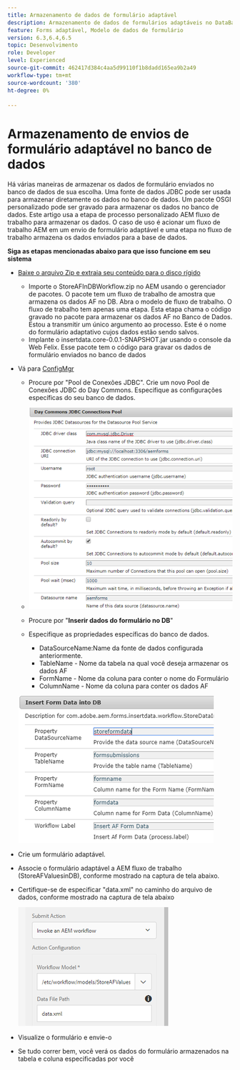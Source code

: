 ```yaml
---
title: Armazenamento de dados de formulário adaptável
description: Armazenamento de dados de formulários adaptáveis no DataBase como parte do fluxo de trabalho do AEM
feature: Forms adaptável, Modelo de dados de formulário
version: 6.3,6.4,6.5
topic: Desenvolvimento
role: Developer
level: Experienced
source-git-commit: 462417d384c4aa5d99110f1b8dadd165ea9b2a49
workflow-type: tm+mt
source-wordcount: '380'
ht-degree: 0%

---
```



# Armazenamento de envios de formulário adaptável no banco de dados

Há várias maneiras de armazenar os dados de formulário enviados no banco de dados de sua escolha. Uma fonte de dados JDBC pode ser usada para armazenar diretamente os dados no banco de dados. Um pacote OSGI personalizado pode ser gravado para armazenar os dados no banco de dados. Este artigo usa a etapa de processo personalizado AEM fluxo de trabalho para armazenar os dados.
O caso de uso é acionar um fluxo de trabalho AEM em um envio de formulário adaptável e uma etapa no fluxo de trabalho armazena os dados enviados para a base de dados.

**Siga as etapas mencionadas abaixo para que isso funcione em seu sistema**

* [Baixe o arquivo Zip e extraia seu conteúdo para o disco rígido](assets/storeafdataindb.zip)

   * Importe o StoreAFInDBWorkflow.zip no AEM usando o gerenciador de pacotes. O pacote tem um fluxo de trabalho de amostra que armazena os dados AF no DB. Abra o modelo de fluxo de trabalho. O fluxo de trabalho tem apenas uma etapa. Esta etapa chama o código gravado no pacote para armazenar os dados AF no Banco de Dados. Estou a transmitir um único argumento ao processo. Este é o nome do formulário adaptativo cujos dados estão sendo salvos.
   * Implante o insertdata.core-0.0.1-SNAPSHOT.jar usando o console da Web Felix. Esse pacote tem o código para gravar os dados de formulário enviados no banco de dados

* Vá para [ConfigMgr](http://localhost:4502/system/console/configMgr)

   * Procure por &quot;Pool de Conexões JDBC&quot;. Crie um novo Pool de Conexões JDBC do Day Commons. Especifique as configurações específicas do seu banco de dados.

   * ![pool de conexão jdbc](assets/jdbc-connection-pool.png)
   * Procure por &quot;**Inserir dados do formulário no DB**&quot;
   * Especifique as propriedades específicas do banco de dados.
      * DataSourceName:Name da fonte de dados configurada anteriormente.
      * TableName - Nome da tabela na qual você deseja armazenar os dados AF
      * FormName - Nome da coluna para conter o nome do Formulário
      * ColumnName - Nome da coluna para conter os dados AF

   ![insertdata](assets/insertdata.PNG)

* Crie um formulário adaptável.

* Associe o formulário adaptável a AEM fluxo de trabalho (StoreAFValuesinDB), conforme mostrado na captura de tela abaixo.

* Certifique-se de especificar &quot;data.xml&quot; no caminho do arquivo de dados, conforme mostrado na captura de tela abaixo

   ![submissão](assets/submissionafforms.png)

* Visualize o formulário e envie-o

* Se tudo correr bem, você verá os dados do formulário armazenados na tabela e coluna especificadas por você




